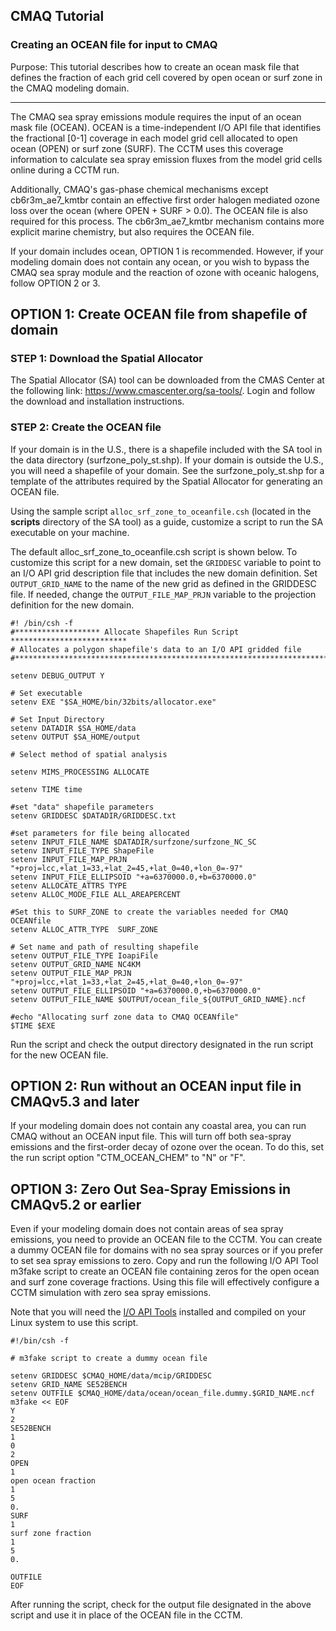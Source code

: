 ## CMAQ Tutorial ##
### Creating an OCEAN file for input to CMAQ ###
Purpose: This tutorial describes how to create an ocean mask file that defines the fraction of each grid cell covered by open ocean or surf zone in the CMAQ modeling domain.


------------

The CMAQ sea spray emissions module requires the input of an ocean mask file (OCEAN). OCEAN is a time-independent I/O API file that identifies the fractional [0-1] coverage in each model grid cell allocated to open ocean (OPEN) or surf zone (SURF). The CCTM uses this coverage information to calculate sea spray emission fluxes from the model grid cells online during a CCTM run.

Additionally, CMAQ's gas-phase chemical mechanisms except cb6r3m_ae7_kmtbr contain an effective first order halogen mediated ozone loss  over the ocean (where OPEN + SURF > 0.0). The OCEAN file is also required for this process. The cb6r3m_ae7_kmtbr mechanism contains more explicit marine chemistry, but also requires the OCEAN file.

If your domain includes ocean, OPTION 1 is recommended. However, if your modeling domain does not contain any ocean, or you wish to bypass the CMAQ sea spray module and the reaction of ozone with oceanic halogens, follow OPTION 2 or 3.  

## OPTION 1: Create OCEAN file from shapefile of domain

### STEP 1: Download the Spatial Allocator</strong>

The Spatial Allocator (SA) tool can be downloaded from the CMAS Center at the following link: https://www.cmascenter.org/sa-tools/. Login and follow the download and installation instructions.

### STEP 2: Create the OCEAN file

If your domain is in the U.S., there is a shapefile included with the SA tool in the data directory (surfzone_poly_st.shp). If your domain is outside the U.S., you will need a shapefile of your domain. See the surfzone_poly_st.shp for a template of the attributes required by the Spatial Allocator for generating an OCEAN file.

Using the sample script `alloc_srf_zone_to_oceanfile.csh` (located in the **scripts** directory of the SA tool) as a guide, customize a script to run the SA executable on your machine.

The default alloc_srf_zone_to_oceanfile.csh script is shown below. To customize this script for a new domain, set the `GRIDDESC` variable to point to an I/O API grid description file that includes the new domain definition. Set `OUTPUT_GRID_NAME` to the name of the new grid as defined in the GRIDDESC file. If needed, change the `OUTPUT_FILE_MAP_PRJN` variable to the projection definition for the new domain.

```
#! /bin/csh -f
#******************* Allocate Shapefiles Run Script **************************
# Allocates a polygon shapefile's data to an I/O API gridded file
#*****************************************************************************

setenv DEBUG_OUTPUT Y

# Set executable
setenv EXE "$SA_HOME/bin/32bits/allocator.exe"

# Set Input Directory
setenv DATADIR $SA_HOME/data
setenv OUTPUT $SA_HOME/output

# Select method of spatial analysis

setenv MIMS_PROCESSING ALLOCATE

setenv TIME time

#set "data" shapefile parameters
setenv GRIDDESC $DATADIR/GRIDDESC.txt

#set parameters for file being allocated
setenv INPUT_FILE_NAME $DATADIR/surfzone/surfzone_NC_SC
setenv INPUT_FILE_TYPE ShapeFile
setenv INPUT_FILE_MAP_PRJN "+proj=lcc,+lat_1=33,+lat_2=45,+lat_0=40,+lon_0=-97"
setenv INPUT_FILE_ELLIPSOID "+a=6370000.0,+b=6370000.0"
setenv ALLOCATE_ATTRS TYPE
setenv ALLOC_MODE_FILE ALL_AREAPERCENT

#Set this to SURF_ZONE to create the variables needed for CMAQ OCEANfile
setenv ALLOC_ATTR_TYPE  SURF_ZONE

# Set name and path of resulting shapefile
setenv OUTPUT_FILE_TYPE IoapiFile
setenv OUTPUT_GRID_NAME NC4KM
setenv OUTPUT_FILE_MAP_PRJN "+proj=lcc,+lat_1=33,+lat_2=45,+lat_0=40,+lon_0=-97"
setenv OUTPUT_FILE_ELLIPSOID "+a=6370000.0,+b=6370000.0"
setenv OUTPUT_FILE_NAME $OUTPUT/ocean_file_${OUTPUT_GRID_NAME}.ncf

#echo "Allocating surf zone data to CMAQ OCEANfile"
$TIME $EXE
```

Run the script and check the output directory designated in the run script for the new OCEAN file.

## OPTION 2: Run without an OCEAN input file in CMAQv5.3 and later
If your modeling domain does not contain any coastal area, you can run CMAQ without an OCEAN input file. This will turn off both sea-spray emissions and the first-order decay of ozone over the ocean. To do this, set the run script option "CTM_OCEAN_CHEM" to "N" or "F". 

## OPTION 3: Zero Out Sea-Spray Emissions in CMAQv5.2 or earlier

Even if your modeling domain does not contain areas of sea spray emissions, you need to provide an OCEAN file to the CCTM. You can create a dummy OCEAN file for domains with no sea spray sources or if you prefer to set sea spray emissions to zero. Copy and run the following I/O API Tool m3fake script to create an OCEAN file containing zeros for the open ocean and surf zone coverage fractions. Using this file will effectively configure a CCTM simulation with zero sea spray emissions.  

Note that you will need the [I/O API Tools](www.cmascenter.org/ioapi) installed and compiled on your Linux system to use this script.

```
#!/bin/csh -f

# m3fake script to create a dummy ocean file

setenv GRIDDESC $CMAQ_HOME/data/mcip/GRIDDESC
setenv GRID_NAME SE52BENCH
setenv OUTFILE $CMAQ_HOME/data/ocean/ocean_file.dummy.$GRID_NAME.ncf
m3fake << EOF
Y
2
SE52BENCH
1
0
2
OPEN
1
open ocean fraction 
1
5
0.
SURF
1
surf zone fraction
1
5
0.

OUTFILE
EOF
```

After running the script, check for the output file designated in the above script and use it in place of the OCEAN file in the CCTM.
